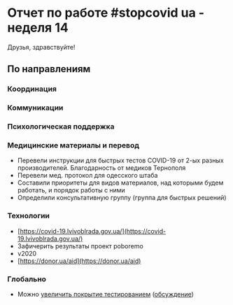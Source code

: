 # Отчет по работе \#stopcovid ua - неделя 14

Друзья, здравствуйте!

## По направлениям

### Координация

### Коммуникации

### Психологическая поддержка

### Медицинские материалы и перевод

* Перевели инструкции для быстрых тестов COVID-19 от 2-ых разных производителей. Благодарность от медиков Тернополя
* Перевели мед. протокол для одесского штаба
* Составили приоритеты для видов материалов, над которыми будем работать, и порядок работы с ними
* Определили консультативную группу \(группа для быстрых решений\)

### Технологии

* [https://covid-19.lvivoblrada.gov.ua/](https://covid-19.lvivoblrada.gov.ua/)
* Зафичерить результаты проект poboremo
* v2020
* [https://donor.ua/aid](https://donor.ua/aid)

### Глобально

* Можно [увеличить покрытие тестированием](https://www.medrxiv.org/content/10.1101/2020.03.27.20043968v1) \([обсуждение](https://twitter.com/koeppelmann/status/1245037948099330048?s=21)\)



